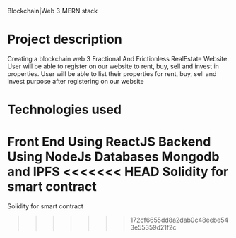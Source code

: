 Blockchain|Web 3|MERN stack
# Project description
Creating a blockchain web 3 Fractional And Frictionless RealEstate Website. User will be able to register on our website to rent, buy, sell and invest in properties. User will be able to list their properties for rent, buy, sell and invest purpose after registering on our website

# Technologies used
Front End Using ReactJS
Backend Using NodeJs
Databases Mongodb and IPFS
<<<<<<< HEAD
Solidity for smart contract
=======
Solidity for smart contract
>>>>>>> 172cf6655dd8a2dab0c48eebe543e55359d21f2c
